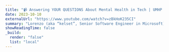 ```yaml
---
title: "📹 Answering YOUR QUESTIONS About Mental Health in Tech | UMHP - S01E00"
date: 2023-10-10
externalUrl: "https://www.youtube.com/watch?v=zBkHoK235CI"
summary: "Lorenzo (aka “kelset”, Senior Software Engineer in Microsoft) and Roberto (aka “empijei”, ex-Google engineer specialised in webspecs and infosec) discuss mental health in the tech industry and the importance of open source software for World Mental Health Day 2023. They answer questions from followers about burnout, imposter syndrome, work-life balance, and how to support their own mental wellbeing as software engineers... and humans."
showReadingTime: false
_build:
  render: "false"
  list: "local"
---
```

